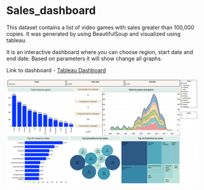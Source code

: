 # Sales_dashboard
This dataset contains a list of video games with sales greater than 100,000 copies. It was generated by using BeautifulSoup and visualized using tableau.

It is an interactive dashboard where you can choose region, start date and end date. Based on parameters it will show change all graphs.

Link to dashboard - [Tableau Dashboard](https://public.tableau.com/app/profile/manavi.ghorpade/viz/salesdashboard_17172205692650/Dashboard1?publish=yes)

![imaage](https://github.com/Manavi-ghorpade/Sales_dashboard/blob/main/Dashboard%201.png)



